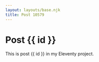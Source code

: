 ```yaml
---
layout: layouts/base.njk
title: Post 10579
---
```


# Post {{ id }}

This is post {{ id }} in my Eleventy project.
